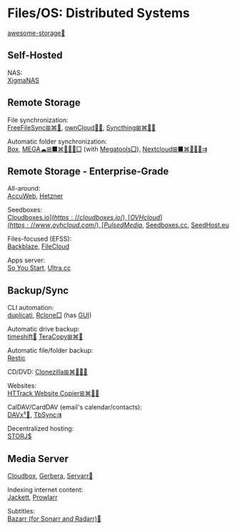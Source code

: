 # Files/OS: Distributed Systems

[awesome-storage💩](https://github.com/okhosting/awesome-storage)

## Self-Hosted

NAS:  
[XigmaNAS](https://xigmanas.com/)

## Remote Storage

File synchronization:  
[FreeFileSync⊞⌘🐧](https://freefilesync.org/),
[ownCloud💾🆓](https://owncloud.com/),
[Syncthing⊞⌘🐧🤖](https://syncthing.net/)

Automatic folder synchronization:  
[Box](https://www.box.com/),
[MEGA☁⊞■⌘🐧🍎🤖□](https://mega.nz/) (with [Megatools□](https://megatools.megous.com/)),
[Nextcloud⊞■⌘🐧🍎🤖⇉](https://nextcloud.com/)

## Remote Storage - Enterprise-Grade

All-around:  
[AccuWeb](https://www.accuwebhosting.com/),
[Hetzner](https://www.hetzner.com/)

Seedboxes:  
[Cloudboxes.io$](https://cloudboxes.io/),
[OVHcloud](https://www.ovhcloud.com/),
[Pulsed Media$](https://pulsedmedia.com/),
[Seedboxes.cc](https://www.seedboxes.cc/),
[SeedHost.eu](https://www.seedhost.eu/)

Files-focused (EFSS):  
[Backblaze](https://www.backblaze.com/),
[FileCloud](https://www.filecloud.com/)

Apps server:  
[So You Start](https://www.soyoustart.com/us/),
[Ultra.cc](https://ultra.cc/)

## Backup/Sync

CLI automation:  
[duplicati](https://github.com/duplicati/duplicati),
[Rclone□](https://rclone.org/) (has [GUI](https://rclone.org/gui/))

Automatic drive backup:  
[timeshift🐧](https://github.com/linuxmint/timeshift)
[TeraCopy⊞⌘🤖](https://www.codesector.com/teracopy)

Automatic file/folder backup:  
[Restic](https://restic.readthedocs.io/)

CD/DVD:
[Clonezilla⊞⌘🐧🍎🤖](https://clonezilla.org/)

Websites:  
[HTTrack Website Copier⊞⌘🐧🤖](https://www.httrack.com/)

CalDAV/CardDAV (email's calendar/contacts):  
[DAVx⁵🤖](https://f-droid.org/packages/at.bitfire.davdroid/),
[TbSync⇉](https://addons.thunderbird.net/en-us/thunderbird/addon/tbsync/)

Decentralized hosting:  
[STORJ$](https://www.storj.io/)

## Media Server

[Cloudbox](https://cloudbox.works/),
[Gerbera](https://gerbera.io/),
[Servarr💾](https://wiki.servarr.com/)

Indexing internet content:  
[Jackett](https://github.com/Jackett/Jackett),
[Prowlarr](https://prowlarr.com/)

Subtitles:  
[Bazarr (for Sonarr and Radarr)💾](https://www.bazarr.media/)
